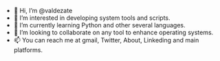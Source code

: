 - 👋 Hi, I’m @valdezate
- 👀 I’m interested in developing system tools and scripts.
- 🌱 I’m currently learning Python and other several languages.
- 💞️ I’m looking to collaborate on any tool to enhance operating systems.
- 📫 You can reach me at gmail, Twitter, About, Linkeding and main platforms.

<!---
valdezate/valdezate is a ✨ special ✨ repository because its `README.md` (this file) appears on your GitHub profile.
You can click the Preview link to take a look at your changes.
--->
